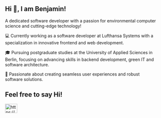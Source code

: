 ## Hi 👋, I am Benjamin!

A dedicated software developer with a passion for environmental computer science and cutting-edge technology!

💻 Currently working as a software developer at Lufthansa Systems with a specialization in innovative frontend and web development.

🎓 Pursuing postgraduate studies at the University of Applied Sciences in Berlin, focusing on advancing skills in backend development, green IT and software architecture.

🚀 Passionate about creating seamless user experiences and robust software solutions.

## Feel free to say Hi!
<p align="left">
<a href="https://de.linkedin.com/in/benjamin-loncarevic-2796a6200" target="blank"><img align="center" src="https://raw.githubusercontent.com/rahuldkjain/github-profile-readme-generator/master/src/images/icons/Social/linked-in-alt.svg" alt="https://de.linkedin.com/in/benjamin-loncarevic-2796a6200" height="30" width="40" /></a>

